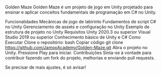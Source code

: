 Golden Maze
Golden Maze é um projeto de jogo em Unity projetado para ensinar e aplicar conceitos fundamentais de programação em C# no Unity.

Funcionalidades
Mecânicas de jogo de labirinto
Fundamentos de script C# no Unity
Gerenciamento de assets e configuração no Unity
Exemplo de estrutura de projeto no Unity
Requisitos
Unity 2020.3 ou superior
Visual Studio 2019 ou superior
Conhecimento básico de Unity e C#
Como Executar
Clone o repositório:
bash
Copiar código
git clone https://github.com/JamoxAcademy/Golden-Maze.git
Abra o projeto no Unity.
Pressione Play para iniciar.
Contribuições
Sinta-se à vontade para contribuir fazendo um fork do projeto, melhorias e enviando pull requests.

Se precisar de mais ajustes, é só avisar!
